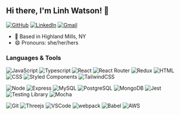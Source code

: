 ## Hi there, I'm Linh Watson! 👋

[![GitHub](https://img.shields.io/badge/linhwatson%20-%23121011.svg?&style=flat-square&logo=github&logoColor=white&link=https://github.com/linhwatson)](https://github.com/linhwatson)
[![LinkedIn](https://img.shields.io/badge/linhwatson%20-%230077B5.svg?&style=flat-square&logo=linkedin&logoColor=white&link=https://www.linkedin.com/in/linhwatson/)](https://www.linkedin.com/in/linhwatson/)
[![Gmail](https://img.shields.io/badge/linhwatson%20-%23D14836.svg?&style=flat-square&logo=gmail&logoColor=white&link=mailto:linh.hoangwatson@gmail.com)](mailto:linh.hoangwatson@gmail.com)

- :round_pushpin: Based in Highland Mills, NY
- :smile: Pronouns: she/her/hers

### Languages & Tools
![JavaScript](https://img.shields.io/badge/JavaScript%20-%23323330.svg?&style=flat-square&logo=javascript&logoColor=%23F7DF1E)
![Typescript](https://img.shields.io/badge/Typescript%20-%23C21325.svg?&style=flat-square&logo=typescript&logoColor=%23F7DF1E)
![React](https://img.shields.io/badge/React%20-%2320232a.svg?&style=flat-square&logo=react&logoColor=%2361DAFB)
![React Router](https://img.shields.io/badge/React_Router%20-CA4245?style=flat-square&logo=react-router&logoColor=white)
![Redux](https://img.shields.io/badge/redux%20-%23593d88.svg?style=flat-square&logo=redux&logoColor=white)
![HTML](https://img.shields.io/badge/HTML5%20-%23E34F26.svg?&style=flat-square&logo=html5&logoColor=white)
![CSS](https://img.shields.io/badge/CSS3%20-%231572B6.svg?&style=flat-square&logo=css3&logoColor=white)
![Styled Components](https://img.shields.io/badge/styled--components%20-DB7093?style=flat-sqaure&logo=styled-components&logoColor=white)
![TailwindCSS](https://img.shields.io/badge/tailwindcss%20-%2338B2AC.svg?style=flat-sqaure&logo=tailwind-css&logoColor=white)

![Node](https://img.shields.io/badge/Node.js%20-%2343853D.svg?&style=flat-square&logo=node.js&logoColor=white)
![Express](https://img.shields.io/badge/Express%20-%23404d59.svg?&style=flat-square)
![MySQL](https://img.shields.io/badge/MySQL-%2300f.svg?&style=flat-square&logo=mysql&logoColor=white)
![PostgreSQL](https://img.shields.io/badge/PostgreSQL-%23316192.svg?&style=flat-square&logo=postgresql&logoColor=white)
![MongoDB](https://img.shields.io/badge/MongoDB-%234ea94b.svg?&style=flat-square&logo=mongodb&logoColor=white)
![Jest](https://img.shields.io/badge/Jest%20-%23C21325.svg?&style=flat-square&logo=Jest&logoColor=white)
![Testing Library](https://img.shields.io/badge/-Testing_Library%20-%2343853D.svg?logo=testing-library&logoColor=white&style=flat-square)
![Mocha](https://img.shields.io/badge/-mocha%20-%238D6748?style=flat-square&logo=mocha&logoColor=white)

![Git](https://img.shields.io/badge/Git%20-%23F05033.svg?&style=flat-square&logo=git&logoColor=white)
![Threejs](https://img.shields.io/badge/threejs%20-black?style=flat-square&logo=three.js&logoColor=white)
![VSCode](https://img.shields.io/badge/VS%20Code%20-%23007ACC.svg?&style=flat-square&logo=visual-studio-code&logoColor=white)
![webpack](https://img.shields.io/badge/webpack%20-%238DD6F9.svg?&style=flat-square&logo=webpack&logoColor=black)
![Babel](https://img.shields.io/badge/Babel%20-%F9DC3E?style=flat-square&logo=babel&logoColor=white)
![AWS](https://img.shields.io/badge/AWS%20-%23FF9900.svg?style=flat-square&logo=amazon-aws&logoColor=white)

<!--
**linhwatson/linhwatson** is a ✨ _special_ ✨ repository because its `README.md` (this file) appears on your GitHub profile.

Here are some ideas to get you started:

- 🔭 I’m currently working on ...
- 🌱 I’m currently learning ...
- 👯 I’m looking to collaborate on ...
- 🤔 I’m looking for help with ...
- 💬 Ask me about ...
- 📫 How to reach me: ...
- 😄 Pronouns: ...
- ⚡ Fun fact: ...
-->
